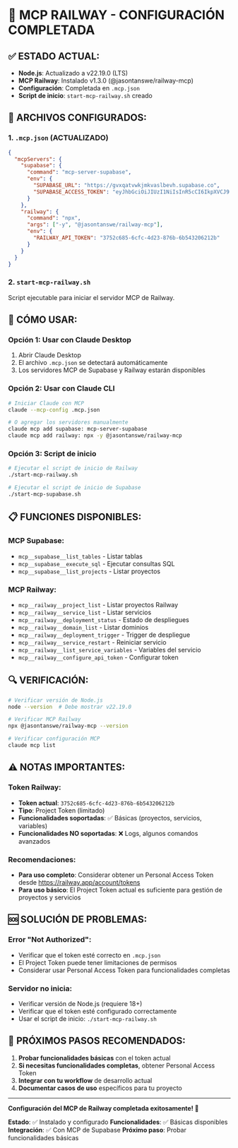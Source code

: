 # 🚂 MCP RAILWAY - CONFIGURACIÓN COMPLETADA

## ✅ **ESTADO ACTUAL:**
- **Node.js**: Actualizado a v22.19.0 (LTS)
- **MCP Railway**: Instalado v1.3.0 (@jasontanswe/railway-mcp)
- **Configuración**: Completada en `.mcp.json`
- **Script de inicio**: `start-mcp-railway.sh` creado

## 🔧 **ARCHIVOS CONFIGURADOS:**

### 1. `.mcp.json` (ACTUALIZADO)
```json
{
  "mcpServers": {
    "supabase": {
      "command": "mcp-server-supabase",
      "env": {
        "SUPABASE_URL": "https://gvxqatvwkjmkvaslbevh.supabase.co",
        "SUPABASE_ACCESS_TOKEN": "eyJhbGciOiJIUzI1NiIsInR5cCI6IkpXVCJ9.eyJpc3MiOiJzdXBhYmFzZSIsInJlZiI6Imd2eHFhdHZ3a2pta3Zhc2xiZXZoIiwicm9sZSI6InNlcnZpY2Vfcm9sZSIsImlhdCI6MTc1NjM2NDk2NiwiZXhwIjoyMDcxOTQwOTY2fQ.PcpBLRo5Mf5jBC4IQO_ineBHjVIj7npK9JhW5dJlUKI"
      }
    },
    "railway": {
      "command": "npx",
      "args": ["-y", "@jasontanswe/railway-mcp"],
      "env": {
        "RAILWAY_API_TOKEN": "3752c685-6cfc-4d23-876b-6b543206212b"
      }
    }
  }
}
```

### 2. `start-mcp-railway.sh`
Script ejecutable para iniciar el servidor MCP de Railway.

## 🚀 **CÓMO USAR:**

### **Opción 1: Usar con Claude Desktop**
1. Abrir Claude Desktop
2. El archivo `.mcp.json` se detectará automáticamente
3. Los servidores MCP de Supabase y Railway estarán disponibles

### **Opción 2: Usar con Claude CLI**
```bash
# Iniciar Claude con MCP
claude --mcp-config .mcp.json

# O agregar los servidores manualmente
claude mcp add supabase: mcp-server-supabase
claude mcp add railway: npx -y @jasontanswe/railway-mcp
```

### **Opción 3: Script de inicio**
```bash
# Ejecutar el script de inicio de Railway
./start-mcp-railway.sh

# Ejecutar el script de inicio de Supabase
./start-mcp-supabase.sh
```

## 📋 **FUNCIONES DISPONIBLES:**

### **MCP Supabase:**
- `mcp__supabase__list_tables` - Listar tablas
- `mcp__supabase__execute_sql` - Ejecutar consultas SQL
- `mcp__supabase__list_projects` - Listar proyectos

### **MCP Railway:**
- `mcp__railway__project_list` - Listar proyectos Railway
- `mcp__railway__service_list` - Listar servicios
- `mcp__railway__deployment_status` - Estado de despliegues
- `mcp__railway__domain_list` - Listar dominios
- `mcp__railway__deployment_trigger` - Trigger de despliegue
- `mcp__railway__service_restart` - Reiniciar servicio
- `mcp__railway__list_service_variables` - Variables del servicio
- `mcp__railway__configure_api_token` - Configurar token

## 🔍 **VERIFICACIÓN:**
```bash
# Verificar versión de Node.js
node --version  # Debe mostrar v22.19.0

# Verificar MCP Railway
npx @jasontanswe/railway-mcp --version

# Verificar configuración MCP
claude mcp list
```

## ⚠️ **NOTAS IMPORTANTES:**

### **Token Railway:**
- **Token actual**: `3752c685-6cfc-4d23-876b-6b543206212b`
- **Tipo**: Project Token (limitado)
- **Funcionalidades soportadas**: ✅ Básicas (proyectos, servicios, variables)
- **Funcionalidades NO soportadas**: ❌ Logs, algunos comandos avanzados

### **Recomendaciones:**
- **Para uso completo**: Considerar obtener un Personal Access Token desde https://railway.app/account/tokens
- **Para uso básico**: El Project Token actual es suficiente para gestión de proyectos y servicios

## 🆘 **SOLUCIÓN DE PROBLEMAS:**

### **Error "Not Authorized":**
- Verificar que el token esté correcto en `.mcp.json`
- El Project Token puede tener limitaciones de permisos
- Considerar usar Personal Access Token para funcionalidades completas

### **Servidor no inicia:**
- Verificar versión de Node.js (requiere 18+)
- Verificar que el token esté configurado correctamente
- Usar el script de inicio: `./start-mcp-railway.sh`

## 🎯 **PRÓXIMOS PASOS RECOMENDADOS:**

1. **Probar funcionalidades básicas** con el token actual
2. **Si necesitas funcionalidades completas**, obtener Personal Access Token
3. **Integrar con tu workflow** de desarrollo actual
4. **Documentar casos de uso** específicos para tu proyecto

---
**Configuración del MCP de Railway completada exitosamente! 🎉**

**Estado**: ✅ Instalado y configurado
**Funcionalidades**: ✅ Básicas disponibles
**Integración**: ✅ Con MCP de Supabase
**Próximo paso**: Probar funcionalidades básicas
